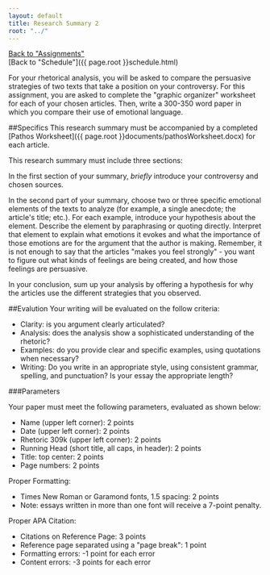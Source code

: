 ```yaml
---
layout: default
title: Research Summary 2
root: "../"
---
```

[Back to "Assignments"](index.html)  
[Back to "Schedule"]({{ page.root }}schedule.html)  

For your rhetorical analysis, you will be asked to compare the persuasive strategies of two texts that take a position on your controversy. For this assignment, you are asked to complete the "graphic organizer" worksheet for each of your chosen articles. Then, write a 300-350 word paper in which you compare their use of emotional language.

##Specifics
This research summary must be accompanied by a completed [Pathos Worksheet]({{ page.root }}documents/pathosWorksheet.docx) for each article.  

This research summary must include three sections:  

In the first section of your summary, *briefly* introduce your controversy and chosen sources.  

In the second part of your summary, choose two or three specific emotional elements of the texts to analyze (for example, a single anecdote; the article's title; etc.). For each example, introduce your hypothesis about the element. Describe the element by paraphrasing or quoting directly. Interpret that element to explain what emotions it evokes and what the importance of those emotions are for the argument that the author is making. Remember, it is not enough to say that the articles "makes you feel strongly" - you want to figure out what kinds of feelings are being created, and how those feelings are persuasive.  

In your conclusion, sum up your analysis by offering a hypothesis for why the articles use the different strategies that you observed.


##Evalution
Your writing will be evaluated on the follow criteria:
* Clarity: is you argument clearly articulated?
* Analysis: does the analysis show a sophisticated understanding of the rhetoric?
* Examples: do you provide clear and specific examples, using quotations when necessary?
* Writing: Do you write in an appropriate style, using consistent grammar, spelling, and punctuation? Is your essay the appropriate length?


###Parameters

Your paper must meet the following parameters, evaluated as shown below:
* Name (upper left corner): 2 points
* Date (upper left corner): 2 points
* Rhetoric 309k (upper left corner): 2 points
* Running Head (short title, all caps, in header): 2 points
* Title: top center: 2 points
* Page numbers: 2 points  

Proper Formatting:
* Times New Roman or Garamond fonts, 1.5 spacing: 2 points
* Note: essays written in more than one font will receive a 7-point penalty. 

Proper APA Citation: 
* Citations on Reference Page: 3 points
* Reference page separated using a "page break": 1 point
* Formatting errors: -1 point for each error
* Content errors: -3 points for each error
